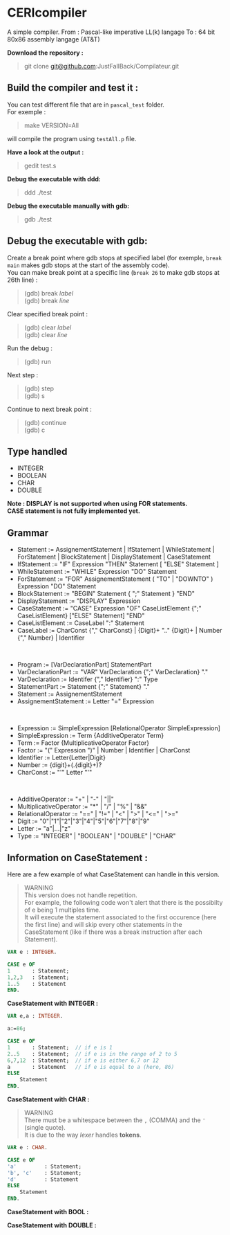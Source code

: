 # CERIcompiler

A simple compiler.
From : Pascal-like imperative LL(k) langage
To : 64 bit 80x86 assembly langage (AT&T)

**Download the repository :**

> git clone git@github.com:JustFallBack/Compilateur.git

## Build the compiler and test it :
You can test different file that are in `pascal_test` folder.<br>
For exemple :

> make VERSION=All

will compile the program using `testAll.p` file.

**Have a look at the output :**

> gedit test.s

**Debug the executable with ddd:**

> ddd ./test

**Debug the executable manually with gdb:**

> gdb ./test

## Debug the executable with gdb:
Create a break point where gdb stops at specified label (for exemple, `break main` makes gdb stops at the start of the assembly code).<br>
You can make break point at a specific line (`break 26` to make gdb stops at 26th line) :
>(gdb) break _label_<br>
>(gdb) break _line_

Clear specified break point :
>(gdb) clear _label_<br>
>(gdb) clear _line_

Run the debug :
>(gdb) run

Next step :
>(gdb) step<br>
>(gdb) s

Continue to next break point :
>(gdb) continue<br>
>(gdb) c

## Type handled

- INTEGER
- BOOLEAN
- CHAR
- DOUBLE

**Note : DISPLAY is not supported when using FOR statements.**<br>
**CASE statement is not fully implemented yet.**

## Grammar

-  Statement := AssignementStatement | IfStatement | WhileStatement | ForStatement | BlockStatement | DisplayStatement | CaseStatement
-  IfStatement := "IF" Expression "THEN" Statement [ "ELSE" Statement ]
-  WhileStatement := "WHILE" Expression "DO" Statement
-  ForStatement := "FOR" AssignementStatement ( "TO" | "DOWNTO" ) Expression "DO" Statement
-  BlockStatement := "BEGIN" Statement { ";" Statement } "END"
-  DisplayStatement := "DISPLAY" Expression
-  CaseStatement := "CASE" Expression "OF" CaseListElement {";" CaseListElement} ["ELSE" Statement] "END"
-  CaseListElement := CaseLabel ":" Statement
-  CaseLabel := CharConst {"," CharConst} | {Digit}+ ".." {Digit}+ | Number {"," Number} | Identifier

<br>

-  Program := [VarDeclarationPart] StatementPart
-  VarDeclarationPart := "VAR" VarDeclaration {";" VarDeclaration} "."
-  VarDeclaration := Identifer {"," Identifier} ":" Type
-  StatementPart := Statement {";" Statement} "."
-  Statement := AssignementStatement
-  AssignementStatement := Letter "=" Expression

<br>

-  Expression := SimpleExpression [RelationalOperator SimpleExpression]
-  SimpleExpression := Term {AdditiveOperator Term}
-  Term := Factor {MultiplicativeOperator Factor}
-  Factor := "(" Expression ")" | Number | Identifier | CharConst
-  Identifier := Letter{Letter|Digit}
-  Number := {digit}+(\.{digit}+)?
-  CharConst := "'" Letter "'"

<br>

-  AdditiveOperator := "+" | "-" | "||"
-  MultiplicativeOperator := "*" | "/" | "%" | "&&"
-  RelationalOperator := "==" | "!=" | "<" | ">" | "<=" | ">="  
-  Digit := "0"|"1"|"2"|"3"|"4"|"5"|"6"|"7"|"8"|"9"
-  Letter := "a"|...|"z"
-  Type := "INTEGER" | "BOOLEAN" | "DOUBLE" | "CHAR"

## Information on CaseStatement :

Here are a few example of what CaseStatement can handle in this version.<br>

><span align="center">WARNING</span><br>
This version does not handle repetition.<br>
For example, the following code won't alert that there is the possibilty of e being 1 multiples time.<br>
It will execute the statement associated to the first occurence (here the first line) and will skip every other statements in the CaseStatement (like if there was a break instruction after each Statement).<br>

```pascal
VAR e : INTEGER.

CASE e OF
1       : Statement;
1,2,3   : Statement;  
1..5    : Statement  
END.
```

**CaseStatement with INTEGER :**

```pascal
VAR e,a : INTEGER.

a:=86;

CASE e OF
1       : Statement;  // if e is 1
2..5    : Statement;  // if e is in the range of 2 to 5
6,7,12  : Statement;  // if e is either 6,7 or 12
a       : Statement   // if e is equal to a (here, 86)
ELSE
    Statement
END.
```

**CaseStatement with CHAR :**

><span align="center">WARNING</span><br>
There must be a whitespace between the `,` (COMMA) and the `'` (single quote).<br>
It is due to the way *lexer* handles **tokens**.<br>

```pascal
VAR e : CHAR.

CASE e OF
'a'         : Statement;
'b', 'c'    : Statement;
'd'         : Statement
ELSE
    Statement
END.
```

**CaseStatement with BOOL :**

**CaseStatement with DOUBLE :**